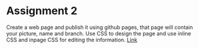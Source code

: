 # Assignment 2
Create a web page and publish it using github pages, that page will contain your picture, name and branch. Use CSS to design the page and use inline CSS and inpage CSS for editing the information. [Link](https://anand459.github.io/Assignment2/assign2.html)
